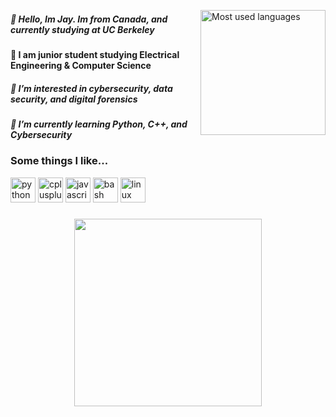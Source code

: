 
<a href="#"><img align="right" src="https://github-readme-stats.vercel.app/api/top-langs/?username=K1zum1&theme=dark&hide_border=false&include_all_commits=false&count_private=true&layout=compact" height="200px" alt="Most used languages"></a>

##### 👋 Hello, Im Jay. Im from Canada, and currently studying at UC Berkeley
####  🧐 I am junior student studying Electrical Engineering & Computer Science
##### 👀 I’m interested in cybersecurity, data security, and digital forensics
##### 🌱 I’m currently learning Python, C++, and Cybersecurity


### Some things I like...
<div align="left">
  <img src="https://img.shields.io/badge/Python-3776AB?logo=python&logoColor=white&style=for-the-badge" height="40" alt="python logo"  />
  <img src="https://img.shields.io/badge/C++-00599C?logo=cplusplus&logoColor=white&style=for-the-badge" height="40" alt="cplusplus logo"  />
  <img src="https://img.shields.io/badge/JavaScript-F7DF1E?logo=javascript&logoColor=black&style=for-the-badge" height="40" alt="javascript logo"  />
  <img src="https://img.shields.io/badge/GNU Bash-4EAA25?logo=gnubash&logoColor=white&style=for-the-badge" height="40" alt="bash logo"  />
  <img src="https://img.shields.io/badge/Linux-FCC624?logo=linux&logoColor=black&style=for-the-badge" height="40" alt="linux logo"  />
</div>

###

<div align="center">
  <img height="300" src="https://media.giphy.com/media/7rdCcxQDPuMgW61B1p/giphy.gif?cid=790b761199nl78j9b36mj4w9w6l89j08i7d276tpxhg5kkkx&ep=v1_gifs_search&rid=giphy.gif&ct=g"  />
</div>
